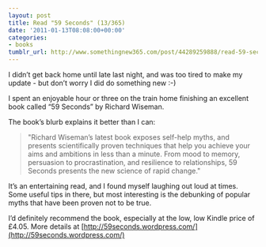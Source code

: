 ```yaml
---
layout: post
title: Read "59 Seconds" (13/365)
date: '2011-01-13T08:08:00+00:00'
categories:
- books
tumblr_url: http://www.somethingnew365.com/post/44289259888/read-59-seconds-13365
---
```

I didn’t get back home until late last night, and was too tired to make my update - but don’t worry I did do something new :-)

I spent an enjoyable hour or three on the train home finishing an excellent book called “59 Seconds” by Richard Wiseman.

The book’s blurb explains it better than I can:

> "Richard Wiseman’s latest book exposes self-help myths, and presents scientifically proven techniques that help you achieve your aims and ambitions in less than a minute.  From mood to memory, persuasion to procrastination, and resilience to relationships, 59 Seconds presents the new science of rapid change."

It’s an entertaining read, and I found myself laughing out loud at times. Some useful tips in there, but most interesting is  the debunking of popular myths that have been proven not to be true.

I’d definitely recommend the book, especially at the low, low Kindle price of £4.05. More details at [http://59seconds.wordpress.com/](http://59seconds.wordpress.com/)
